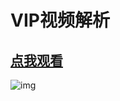 # VIP视频解析
## [点我观看](https://pengjenas.github.io/vipvideo/)
![img](https://i.loli.net/2018/11/21/5bf4c19117406.png)
